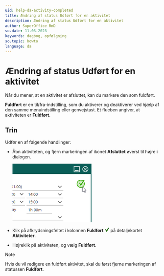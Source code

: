 ```yaml
---
uid: help-da-activity-completed
title: Ændring af status Udført for en aktivitet
description: Ændring af status Udført for en aktivitet
author: SuperOffice RnD
so.date: 11.03.2023
keywords: dagbog, opfølgning
so.topic: howto
language: da
---
```


# Ændring af status Udført for en aktivitet

Når du mener, at en aktivitet er afsluttet, kan du markere den som fuldført.

**Fuldført** er en til/fra-indstilling, som du aktiverer og deaktiverer ved hjælp af den samme menuindstilling eller genvejstast. Et flueben angiver, at aktiviteten er **Fuldført**.

## Trin

Udfør en af følgende handlinger:

* Åbn aktiviteten, og fjern markeringen af ikonet **Afsluttet** øverst til højre i dialogen.

    ![Ændring af status Udført for en aktivitet -screenshot][img3]

* Klik på afkrydsningsfeltet i kolonnen **Fuldført** ![ikon][img2] på detaljekortet **Aktiviteter**.

* Højreklik på aktiviteten, og vælg **Fuldført**.

> [!NOTE]
> Hvis du vil redigere en fuldført aktivitet, skal du først fjerne markeringen af statussen **Fuldført**.

<!-- Referenced links -->

<!-- Referenced images -->
[img2]: ../../../media/icons/sale-sold-details.png
[img3]: ../../../media/loc/en/diary/completed-activity.png
